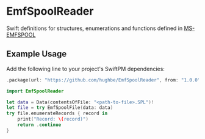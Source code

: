 # EmfSpoolReader

Swift definitions for structures, enumerations and functions defined in [MS-EMFSPOOL](https://docs.microsoft.com/en-us/openspecs/windows_protocols/ms-emfspool/)

## Example Usage

Add the following line to your project's SwiftPM dependencies:
```swift
.package(url: "https://github.com/hughbe/EmfSpoolReader", from: "1.0.0"),
```

```swift
import EmfSpoolReader

let data = Data(contentsOfFile: "<path-to-file>.SPL")!
let file = try EmfSpoolFile(data: data)
try file.enumerateRecords { record in
    print("Record: \(record)")
    return .continue
}
```
